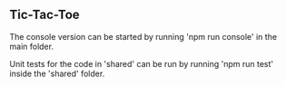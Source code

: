 ## Tic-Tac-Toe 

The console version can be started by running 'npm run console' in the main folder.

Unit tests for the code in 'shared' can be run by running 'npm run test' inside the 'shared' folder.
